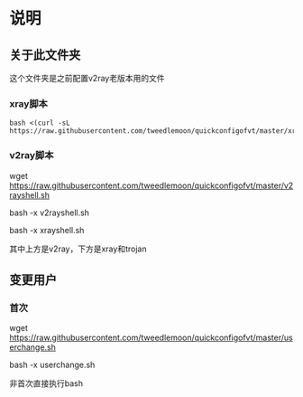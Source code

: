 # 说明

## 关于此文件夹

这个文件夹是之前配置v2ray老版本用的文件

### xray脚本

```
bash <(curl -sL https://raw.githubusercontent.com/tweedlemoon/quickconfigofvt/master/xray_mod1.sh)
```

### v2ray脚本
wget https://raw.githubusercontent.com/tweedlemoon/quickconfigofvt/master/v2rayshell.sh

bash -x v2rayshell.sh

bash -x xrayshell.sh

其中上方是v2ray，下方是xray和trojan

## 变更用户

### 首次

wget https://raw.githubusercontent.com/tweedlemoon/quickconfigofvt/master/userchange.sh

bash -x userchange.sh

非首次直接执行bash

